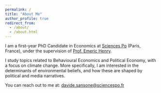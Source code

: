 ```yaml
---
permalink: /
title: "About Me"
author_profile: true
redirect_from: 
  - /about/
  - /about.html
---
```


<p>I am a first-year PhD Candidate in Economics at <a href="https://www.sciencespo.fr/department-economics/" target="_blank">Sciences Po</a> (Paris, France), under the supervision of <a href="https://sites.google.com/site/emericmlhenry/home" target="_blank">Prof. Emeric Henry</a>.</p>

<p>I study topics related to Behavioural Economics and Political Economy, with a focus on climate change. More specifically, I am interested in the determinants of environmental beliefs, and how these are shaped by political and media narratives.</p>

<p>You can reach out to me at: <a href="mailto:davide.sansone@sciencespo.fr">davide.sansone@sciencespo.fr</a></p>

